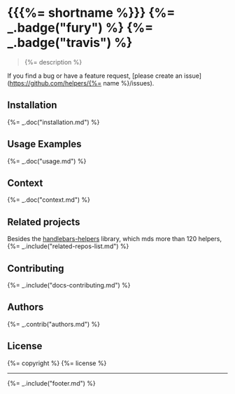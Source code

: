 # {{{%= shortname %}}} {%= _.badge("fury") %} {%= _.badge("travis") %}

> {%= description %}

If you find a bug or have a feature request, [please create an issue](https://github.com/helpers/{%= name %}/issues).

## Installation
{%= _.doc("installation.md") %}

## Usage Examples
{%= _.doc("usage.md") %}

## Context
{%= _.doc("context.md") %}

## Related projects
Besides the [handlebars-helpers](https://github.com/assemble/handlebars-helpers) library, which mds more than 120 helpers, {%= _.include("related-repos-list.md") %}

## Contributing
{%= _.include("docs-contributing.md") %}

## Authors
{%= _.contrib("authors.md") %}

## License
{%= copyright %}
{%= license %}

***

{%= _.include("footer.md") %}